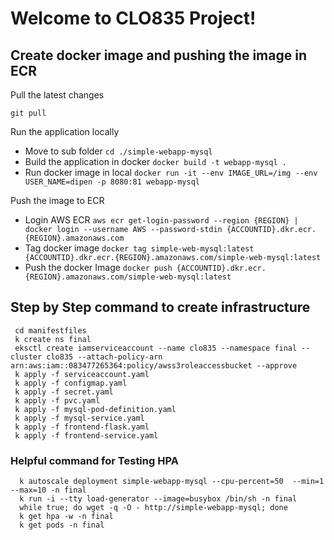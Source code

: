 
# Welcome to CLO835 Project!

## Create docker image and pushing the image in ECR

Pull the latest changes

    git pull

Run the application locally

- Move to sub folder `cd ./simple-webapp-mysql`
- Build the application in docker `docker build -t webapp-mysql .`
- Run docker image in local `docker run -it --env IMAGE_URL=/img --env USER_NAME=dipen -p 8080:81 webapp-mysql`

Push the image to ECR

- Login AWS ECR `aws ecr get-login-password --region {REGION} | docker login --username AWS --password-stdin {ACCOUNTID}.dkr.ecr.{REGION}.amazonaws.com`
- Tag docker image `docker tag simple-web-mysql:latest {ACCOUNTID}.dkr.ecr.{REGION}.amazonaws.com/simple-web-mysql:latest`
- Push the docker Image `docker push {ACCOUNTID}.dkr.ecr.{REGION}.amazonaws.com/simple-web-mysql:latest`


## Step by Step command to create infrastructure 

     cd manifestfiles
     k create ns final
     eksctl create iamserviceaccount --name clo835 --namespace final --cluster clo835 --attach-policy-arn arn:aws:iam::083477265364:policy/awss3roleaccessbucket --approve
     k apply -f serviceaccount.yaml
     k apply -f configmap.yaml
     k apply -f secret.yaml
     k apply -f pvc.yaml 
     k apply -f mysql-pod-definition.yaml
     k apply -f mysql-service.yaml
     k apply -f frontend-flask.yaml
     k apply -f frontend-service.yaml


### Helpful command for Testing HPA 

  

      k autoscale deployment simple-webapp-mysql --cpu-percent=50  --min=1 --max=10 -n final
      k run -i --tty load-generator --image=busybox /bin/sh -n final
      while true; do wget -q -O - http://simple-webapp-mysql; done
      k get hpa -w -n final
      k get pods -n final

